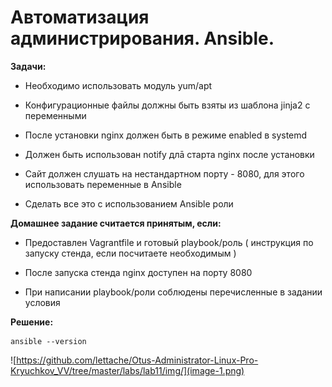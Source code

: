 # Автоматизация администрирования. Ansible.

**Задачи:**

* Необходимо использовать модуль yum/apt

* Конфигурационные файлы должны быть взяты из шаблона jinja2 с переменными

* После установки nginx должен быть в режиме enabled в systemd

* Должен быть использован notify длā старта nginx после установки

* Сайт должен слушать на нестандартном порту - 8080, для этого использовать переменные в Ansible

* Сделать все это с использованием Ansible роли

**Домашнее задание считается принятым, если:**

* Предоставлен Vagrantfile и готовый playbook/роль ( инструкция по запуску
стенда, если посчитаете необходимым )

* После запуска стенда nginx доступен на порту 8080

* При написании playbook/роли соблюдены перечисленные в задании условия


**Решение:**

```
ansible --version
```

![https://github.com/lettache/Otus-Administrator-Linux-Pro-Kryuchkov_VV/tree/master/labs/lab11/img/](image-1.png)

